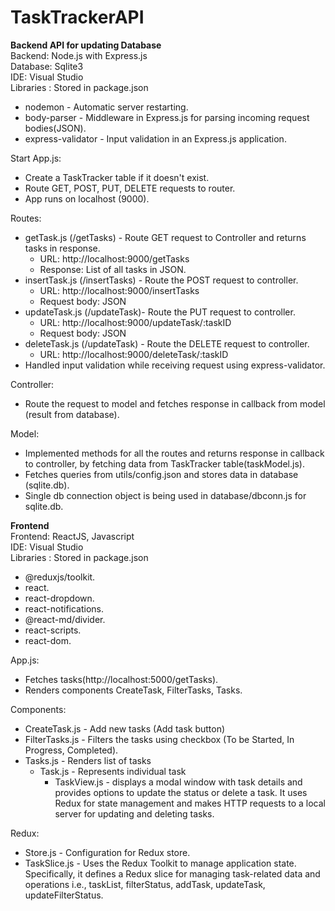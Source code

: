 # TaskTrackerAPI
****Backend API for updating Database****
 <br />
Backend: Node.js with Express.js <br />
Database: Sqlite3 <br />
IDE: Visual Studio <br />
Libraries : Stored in package.json <br />
  * nodemon - Automatic server restarting.  <br />
  * body-parser - Middleware in Express.js for parsing incoming request bodies(JSON). <br />
  * express-validator - Input validation in an Express.js application. <br />

 Start App.js:
  * Create a TaskTracker table if it doesn't exist.
  * Route GET, POST, PUT, DELETE requests to router.
  * App runs on localhost (9000).

 Routes:
  * getTask.js (/getTasks) - Route GET request to Controller and returns tasks in response.
      * URL: http://localhost:9000/getTasks
      * Response: List of all tasks in JSON. 
  * insertTask.js (/insertTasks) - Route the POST request to controller.
      * URL: http://localhost:9000/insertTasks
      * Request body: JSON
  * updateTask.js (/updateTask)- Route the PUT request to controller.
      * URL: http://localhost:9000/updateTask/:taskID
      * Request body: JSON
  * deleteTask.js (/updateTask) - Route the DELETE request to controller.
       * URL: http://localhost:9000/deleteTask/:taskID
  * Handled input validation while receiving request using express-validator.

Controller:
 * Route the request to model and fetches response in callback from model (result from database).

Model:
 * Implemented methods for all the routes and returns response in callback to controller, by fetching data from TaskTracker table(taskModel.js).
 * Fetches queries from utils/config.json and stores data in database (sqlite.db).
 * Single db connection object is being used in database/dbconn.js for sqlite.db.

****Frontend****
 <br />
Frontend: ReactJS, Javascript <br />
IDE: Visual Studio <br />
Libraries : Stored in package.json <br />
  * @reduxjs/toolkit.  <br />
  * react. <br />
  * react-dropdown. <br />
  * react-notifications. <br />
  * @react-md/divider. <br />
  * react-scripts. <br/>
  * react-dom. <br/>

 App.js:
 * Fetches tasks(http://localhost:5000/getTasks).
 * Renders components CreateTask, FilterTasks, Tasks.

Components:
 * CreateTask.js - Add new tasks (Add task button)
 * FilterTasks.js - Filters the tasks using checkbox (To be Started, In Progress, Completed).
 * Tasks.js - Renders list of tasks
     * Task.js - Represents individual task
        * TaskView.js - displays a modal window with task details and provides options to update the status or delete a task. It uses Redux for state management and makes  HTTP requests to a local server for updating and deleting tasks.

 Redux:
 * Store.js - Configuration for Redux store.
 * TaskSlice.js - Uses the Redux Toolkit to manage application state. Specifically, it defines a Redux slice for managing task-related data and operations i.e., taskList, filterStatus, addTask, updateTask, updateFilterStatus.
